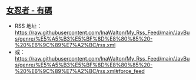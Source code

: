 ## [女忍者 - 有碼](https://www.javbus.com/genre/56)
 - RSS 地址：https://raw.githubusercontent.com/InaWalton/My_Rss_Feed/main/JavBus/genre/%E5%A5%B3%E5%BF%8D%E8%80%85%20-%20%E6%9C%89%E7%A2%BC/rss.xml
 - 或：https://raw.githubusercontent.com/InaWalton/My_Rss_Feed/main/JavBus/genre/%E5%A5%B3%E5%BF%8D%E8%80%85%20-%20%E6%9C%89%E7%A2%BC/rss.xml#force_feed